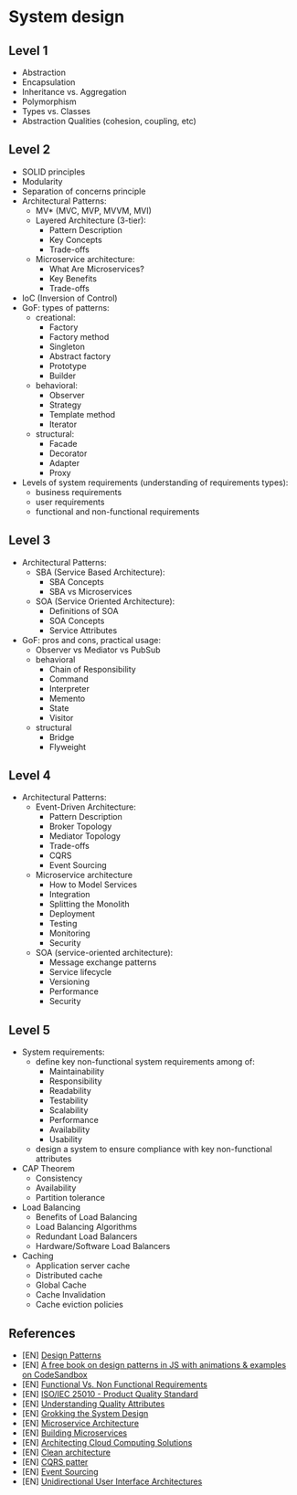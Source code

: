 # System design

## Level 1

- Abstraction
- Encapsulation
- Inheritance vs. Aggregation
- Polymorphism
- Types vs. Classes
- Abstraction Qualities (cohesion, coupling, etc)

## Level 2

- SOLID principles
- Modularity
- Separation of concerns principle
- Architectural Patterns:
  - MV\* (MVC, MVP, MVVM, MVI)
  - Layered Architecture (3-tier):
    - Pattern Description
    - Key Concepts
    - Trade-offs
  - Microservice architecture:
    - What Are Microservices?
    - Key Benefits
    - Trade-offs
- IoC (Inversion of Control)
- GoF: types of patterns:
  - creational:
    - Factory
    - Factory method
    - Singleton
    - Abstract factory
    - Prototype
    - Builder
  - behavioral:
    - Observer
    - Strategy
    - Template method
    - Iterator
  - structural:
    - Facade
    - Decorator
    - Adapter
    - Proxy
- Levels of system requirements (understanding of requirements types):
  - business requirements
  - user requirements
  - functional and non-functional requirements

## Level 3

- Architectural Patterns:
  - SBA (Service Based Architecture):
    - SBA Concepts
    - SBA vs Microservices
  - SOA (Service Oriented Architecture):
    - Definitions of SOA
    - SOA Concepts
    - Service Attributes
- GoF: pros and cons, practical usage:
  - Observer vs Mediator vs PubSub
  - behavioral
    - Chain of Responsibility
    - Command
    - Interpreter
    - Memento
    - State
    - Visitor
  - structural
    - Bridge
    - Flyweight

## Level 4

- Architectural Patterns:
  - Event-Driven Architecture:
    - Pattern Description
    - Broker Topology
    - Mediator Topology
    - Trade-offs
    - CQRS
    - Event Sourcing
  - Microservice architecture
    - How to Model Services
    - Integration
    - Splitting the Monolith
    - Deployment
    - Testing
    - Monitoring
    - Security
  - SOA (service-oriented architecture):
    - Message exchange patterns
    - Service lifecycle
    - Versioning
    - Performance
    - Security

## Level 5

- System requirements:
  - define key non-functional system requirements among of:
    - Maintainability
    - Responsibility
    - Readability
    - Testability
    - Scalability
    - Performance
    - Availability
    - Usability
  - design a system to ensure compliance with key non-functional attributes
- CAP Theorem
  - Consistency
  - Availability
  - Partition tolerance
- Load Balancing
  - Benefits of Load Balancing
  - Load Balancing Algorithms
  - Redundant Load Balancers
  - Hardware/Software Load Balancers
- Caching
  - Application server cache
  - Distributed cache
  - Global Cache
  - Cache Invalidation
  - Cache eviction policies

## References

- [EN] [Design Patterns](https://www.oodesign.com)
- [EN] [A free book on design patterns in JS with animations & examples on CodeSandbox](https://www.patterns.dev/)
- [EN] [Functional Vs. Non Functional Requirements](https://www.guru99.com/functional-vs-non-functional-requirements.html)
- [EN] [ISO/IEC 25010 - Product Quality Standard](https://iso25000.com/index.php/en/iso-25000-standards/iso-25010)
- [EN] [Understanding Quality Attributes](https://www.cs.unb.ca/~wdu/cs6075w10/sa2.htm)
- [EN] [Grokking the System Design](https://lms.eleks.com/course/view.php?id=46)
- [EN] [Microservice Architecture](https://microservices.io/index.html)
- [EN] [Building Microservices](https://www.safaribooksonline.com/library/view/building-microservices/9781491950340/)
- [EN] [Architecting Cloud Computing Solutions](https://www.safaribooksonline.com/library/view/architecting-cloud-computing/9781788472425)
- [EN] [Clean architecture](https://www.oreilly.com/library/view/clean-architecture-a/9780134494272/)
- [EN] [CQRS patter](https://martinfowler.com/bliki/CQRS.html)
- [EN] [Event Sourcing](https://microservices.io/patterns/data/event-sourcing.html)
- [EN] [Unidirectional User Interface Architectures](https://staltz.com/unidirectional-user-interface-architectures.html)
